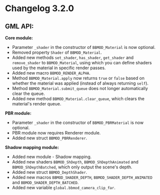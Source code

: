 # Changelog 3.2.0

## GML API:
**Core module:**
* Parameter `_shader` in the constructor of `BBMOD_Material` is now optional.
* Removed property `Shader` of `BBMOD_Material`.
* Added new methods `set_shader`, `has_shader`, `get_shader` and `remove_shader` to `BBMOD_Material`, using which you can define shaders used by the material in specific render passes.
* Added new macro `BBMOD_RENDER_ALPHA`.
* Method `BBMOD_Material.apply` now returns `true` or `false` based on whether the material was applied (instead of always returning `self`).
* Method `BBMOD_Material.submit_queue` does not longer automatically clear the queue.
* Added new method `BBMOD_Material.clear_queue`, which clears the material's render queue.

**PBR module:**
* Parameter `_shader` in the constructor of `BBMOD_PBRMaterial` is now optional.
* PBR module now requires Renderer module.
* Added new struct `BBMOD_PBRRenderer`.

**Shadow mapping module:**
* Added new module - Shadow mapping.
* Added new shaders `BBMOD_ShDepth`, `BBMOD_ShDepthAnimated` and `BBMOD_ShDepthBatched`, which only output the scene's depth.
* Added new struct `BBMOD_DepthShader`.
* Added new macros `BBMOD_SHADER_DEPTH`, `BBMOD_SHADER_DEPTH_ANIMATED` and `BBMOD_SHADER_DEPTH_BATCHED`.
* Added new variable `global.bbmod_camera_clip_far`.
